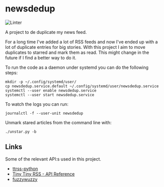 # newsdedup

![Linter](https://github.com/reuteras/newsdedup/workflows/Linter/badge.svg)

A project to de duplicate my news feed.

For a long time I've added a lot of RSS feeds and now I've ended up with a lot
of duplicate entries for big stories. With this project I aim to move duplicates
to starred and mark them as read. This might change in the future if I find a
better way to do it.

To run the code as a daemon under systemd you can do the following steps:

    mkdir -p ~/.config/systemd/user/
    cp newsdedup.service.default ~/.config/systemd/user/newsdedup.service
    systemctl --user enable newsdedup.service
    systemctl --user start newsdedup.service

To watch the logs you can run:

    journalctl -f --user-unit newsdedup

Unmark stared articles from the command line with:

    ./unstar.py -b

## Links

Some of the relevant API:s used in this project.

* [ttrss-python](http://ttrss-python.readthedocs.org/en/latest/)
* [Tiny Tiny RSS - API Reference](https://tt-rss.org/wiki/ApiReference)
* [fuzzywuzzy](https://github.com/seatgeek/fuzzywuzzy)

